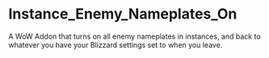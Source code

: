 # Instance_Enemy_Nameplates_On
A WoW Addon that turns on all enemy nameplates in instances, and back to whatever you have your Blizzard settings set to when you leave.
